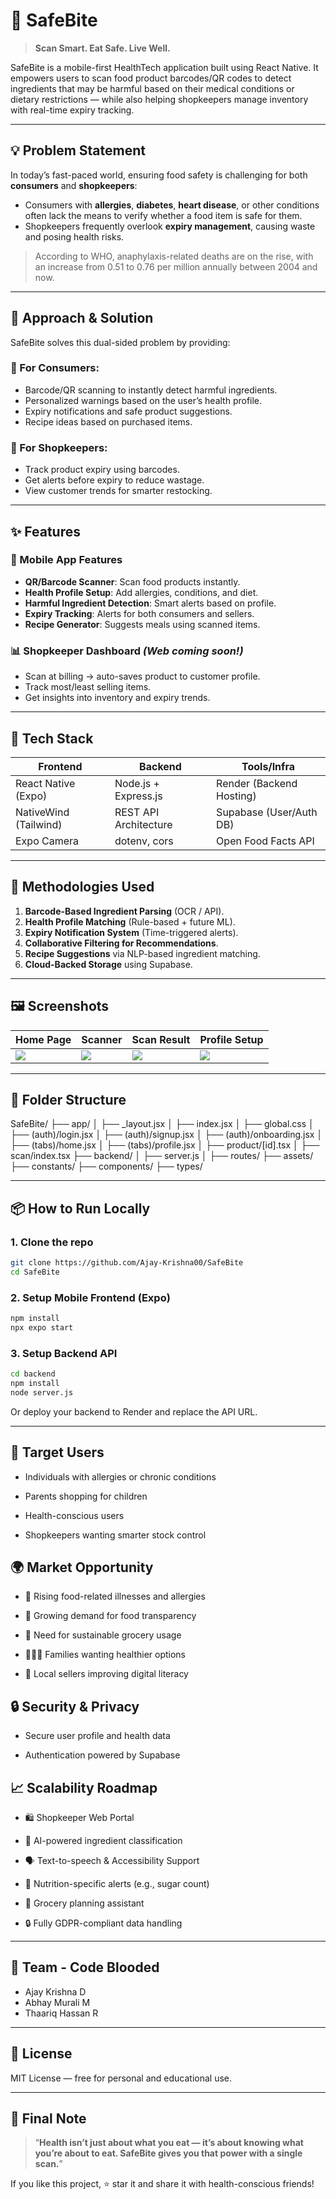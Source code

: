 # 🥗 SafeBite

> **Scan Smart. Eat Safe. Live Well.**

SafeBite is a mobile-first HealthTech application built using React Native. It empowers users to scan food product barcodes/QR codes to detect ingredients that may be harmful based on their medical conditions or dietary restrictions — while also helping shopkeepers manage inventory with real-time expiry tracking.

---

## 💡 Problem Statement

In today’s fast-paced world, ensuring food safety is challenging for both **consumers** and **shopkeepers**:

- Consumers with **allergies**, **diabetes**, **heart disease**, or other conditions often lack the means to verify whether a food item is safe for them.
- Shopkeepers frequently overlook **expiry management**, causing waste and posing health risks.

> According to WHO, anaphylaxis-related deaths are on the rise, with an increase from 0.51 to 0.76 per million annually between 2004 and now.

---

## 🎯 Approach & Solution

SafeBite solves this dual-sided problem by providing:

### 🔹 For Consumers:

- Barcode/QR scanning to instantly detect harmful ingredients.
- Personalized warnings based on the user’s health profile.
- Expiry notifications and safe product suggestions.
- Recipe ideas based on purchased items.

### 🔹 For Shopkeepers:

- Track product expiry using barcodes.
- Get alerts before expiry to reduce wastage.
- View customer trends for smarter restocking.

---

## ✨ Features

### 📱 Mobile App Features

- **QR/Barcode Scanner**: Scan food products instantly.
- **Health Profile Setup**: Add allergies, conditions, and diet.
- **Harmful Ingredient Detection**: Smart alerts based on profile.
- **Expiry Tracking**: Alerts for both consumers and sellers.
- **Recipe Generator**: Suggests meals using scanned items.

### 📊 Shopkeeper Dashboard _(Web coming soon!)_

- Scan at billing → auto-saves product to customer profile.
- Track most/least selling items.
- Get insights into inventory and expiry trends.

---

## 🧠 Tech Stack

| Frontend              | Backend               | Tools/Infra              |
| --------------------- | --------------------- | ------------------------ |
| React Native (Expo)   | Node.js + Express.js  | Render (Backend Hosting) |
| NativeWind (Tailwind) | REST API Architecture | Supabase (User/Auth DB)  |
| Expo Camera           | dotenv, cors          | Open Food Facts API      |

---

## 🧪 Methodologies Used

1. **Barcode-Based Ingredient Parsing** (OCR / API).
2. **Health Profile Matching** (Rule-based + future ML).
3. **Expiry Notification System** (Time-triggered alerts).
4. **Collaborative Filtering for Recommendations**.
5. **Recipe Suggestions** via NLP-based ingredient matching.
6. **Cloud-Backed Storage** using Supabase.

---

## 🖼️ Screenshots

| Home Page            | Scanner              | Scan Result                 | Profile Setup           |
| -------------------- | -------------------- | --------------------------- | ----------------------- |
| ![](assets/home.png) | ![](assets/scan.png) | ![](assets/scan-result.png) | ![](assets/profile.png) |

---

## 📂 Folder Structure

SafeBite/
├── app/
│ ├── \_layout.jsx
│ ├── index.jsx
│ ├── global.css
│ ├── (auth)/login.jsx
│ ├── (auth)/signup.jsx
│ ├── (auth)/onboarding.jsx
│ ├── (tabs)/home.jsx
│ ├── (tabs)/profile.jsx
│ ├── product/[id].tsx
│ ├── scan/index.tsx
├── backend/
│ ├── server.js
│ ├── routes/
├── assets/
├── constants/
├── components/
├── types/

---

## 📦 How to Run Locally

### 1. Clone the repo

```bash
git clone https://github.com/Ajay-Krishna00/SafeBite
cd SafeBite
```

### 2. Setup Mobile Frontend (Expo)

```bash
npm install
npx expo start
```

### 3. Setup Backend API

```bash
cd backend
npm install
node server.js
```

Or deploy your backend to Render and replace the API URL.

---

## 🎯 Target Users

- Individuals with allergies or chronic conditions

- Parents shopping for children

- Health-conscious users

- Shopkeepers wanting smarter stock control

## 🌍 Market Opportunity

- 🚨 Rising food-related illnesses and allergies

- 📱 Growing demand for food transparency

- 🔁 Need for sustainable grocery usage

- 👨‍👩‍👦 Families wanting healthier options

- 🛒 Local sellers improving digital literacy

## 🔒 Security & Privacy

- Secure user profile and health data

- Authentication powered by Supabase

## 📈 Scalability Roadmap

- 🛍️ Shopkeeper Web Portal

- 🧠 AI-powered ingredient classification

- 🗣️ Text-to-speech & Accessibility Support

- 🥦 Nutrition-specific alerts (e.g., sugar count)

- 📅 Grocery planning assistant

- 🔒 Fully GDPR-compliant data handling

---

## 👥 Team - Code Blooded

- Ajay Krishna D
- Abhay Murali M
- Thaariq Hassan R

---

## 🧾 License

MIT License — free for personal and educational use.

---

## 💬 Final Note

> “**Health isn’t just about what you eat — it’s about knowing what you’re about to eat. SafeBite gives you that power with a single scan.**”

If you like this project, ⭐️ star it and share it with health-conscious friends!
